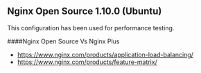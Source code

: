 ## Nginx Open Source 1.10.0 (Ubuntu)

This configuration has been used for performance testing.

####Nginx Open Source Vs Nginx Plus
- https://www.nginx.com/products/application-load-balancing/
- https://www.nginx.com/products/feature-matrix/